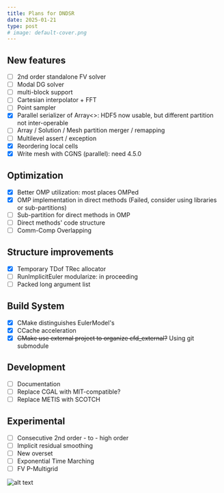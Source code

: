 ```yaml
---
title: Plans for DNDSR
date: 2025-01-21 
type: post
# image: default-cover.png
---
```


## New features

- [ ] 2nd order standalone FV solver
- [ ] Modal DG solver
- [ ] multi-block support
- [ ] Cartesian interpolator + FFT
- [ ] Point sampler
- [x] Parallel serializer of Array<>: HDF5 now usable, but different partition not inter-operable
- [ ] Array / Solution / Mesh partition merger / remapping
- [ ] Multilevel assert / exception
- [x] Reordering local cells
- [x] Write mesh with CGNS (parallel): need 4.5.0

## Optimization

- [x] Better OMP utilization: most places OMPed
- [x] OMP implementation in direct methods (Failed, consider using libraries or sub-partitions)
- [ ] Sub-partition for direct methods in OMP
- [ ] Direct methods' code structure
- [ ] Comm-Comp Overlapping
  
## Structure improvements

- [x] Temporary TDof TRec allocator
- [ ] RunImplicitEuler modularize: in proceeding
- [ ] Packed long argument list
  
## Build System

- [x] CMake distinguishes EulerModel's
- [x] CCache acceleration
- [x] ~~CMake use external project to organize cfd_external?~~ Using git submodule 

## Development

- [ ] Documentation
- [ ] Replace CGAL with MIT-compatible?
- [ ] Replace METIS with SCOTCH 

## Experimental

- [ ] Consecutive 2nd order - to - high order
- [ ] Implicit residual smoothing
- [ ] New overset
- [ ] Exponential Time Marching
- [ ] FV P-Multigrid

![alt text](https://harryzhou2000.github.io/resources-0/curtain_A1C-screen.png)
